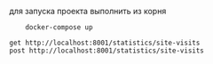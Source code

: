 для запуска проекта выполнить из корня
```
    docker-compose up
```
```
get http://localhost:8001/statistics/site-visits
post http://localhost:8001/statistics/site-visits
```
